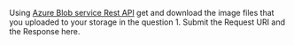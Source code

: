 
Using [Azure Blob service Rest API](https://docs.microsoft.com/en-us/rest/api/storageservices/blob-service-rest-api) get and download the image files that you uploaded to your storage in the question 1.
Submit the Request URI and the Response here.

